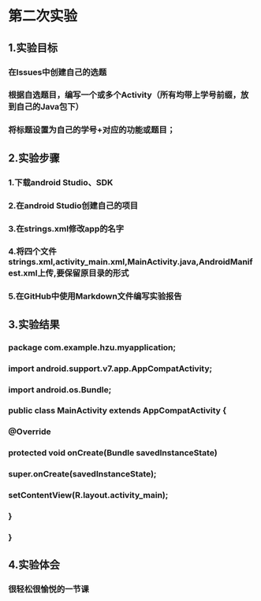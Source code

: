 # 第二次实验
## 1.实验目标
### 在Issues中创建自己的选题 
### 根据自选题目，编写一个或多个Activity（所有均带上学号前缀，放到自己的Java包下）
### 将标题设置为自己的学号+对应的功能或题目；
## 2.实验步骤
### 1.下载android Studio、SDK
### 2.在android Studio创建自己的项目
### 3.在strings.xml修改app的名字
### 4.将四个文件strings.xml,activity_main.xml,MainActivity.java,AndroidManifest.xml上传,要保留原目录的形式
### 5.在GitHub中使用Markdown文件编写实验报告
## 3.实验结果
### package com.example.hzu.myapplication;

### import android.support.v7.app.AppCompatActivity;
### import android.os.Bundle;

### public class MainActivity extends AppCompatActivity {

### @Override
### protected void onCreate(Bundle savedInstanceState) 
### super.onCreate(savedInstanceState);
### setContentView(R.layout.activity_main);
### }
### }

## 4.实验体会
### 很轻松很愉悦的一节课
